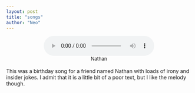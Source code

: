 ```yaml
---
layout: post
title: "songs"
author: "Neo"
---
```


<div style="text-align: center;">
  <audio controls>
    <source src="../assets/Nathan%20-%2023.04.23,%2018.24%20Kopie.mp3" type="audio/mp3">
  </audio>
</div>


<figcaption style="font-size: small; text-align: center;">
    Nathan
</figcaption>     

<br>
This was a birthday song for a friend named Nathan with loads of irony and insider jokes.
I admit that it is a little bit of a poor text, but I like the melody though.